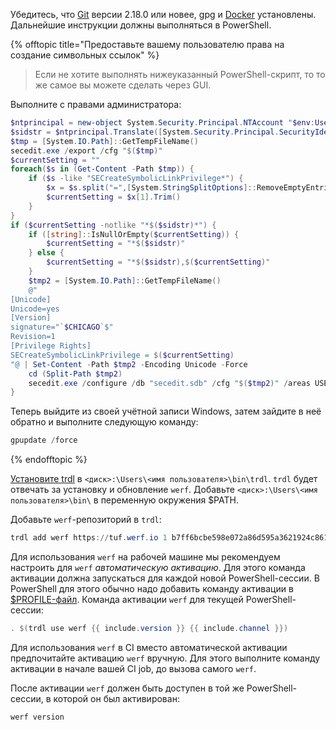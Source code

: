 Убедитесь, что [Git](https://git-scm.com/download/win) версии 2.18.0 или новее, gpg и [Docker](https://docs.docker.com/get-docker) установлены. Дальнейшие инструкции должны выполняться в PowerShell.

{% offtopic title="Предоставьте вашему пользователю права на создание символьных ссылок" %}
> Если не хотите выполнять нижеуказанный PowerShell-скрипт, то то же самое вы можете сделать через GUI.

Выполните с правами администратора:
```powershell
$ntprincipal = new-object System.Security.Principal.NTAccount "$env:UserName"
$sidstr = $ntprincipal.Translate([System.Security.Principal.SecurityIdentifier]).Value.ToString()
$tmp = [System.IO.Path]::GetTempFileName()
secedit.exe /export /cfg "$($tmp)"
$currentSetting = ""
foreach($s in (Get-Content -Path $tmp)) {
    if ($s -like "SECreateSymbolicLinkPrivilege*") {
        $x = $s.split("=",[System.StringSplitOptions]::RemoveEmptyEntries)
        $currentSetting = $x[1].Trim()
    }
}
if ($currentSetting -notlike "*$($sidstr)*") {
    if ([string]::IsNullOrEmpty($currentSetting)) {
        $currentSetting = "*$($sidstr)"
    } else {
        $currentSetting = "*$($sidstr),$($currentSetting)"
    }
    $tmp2 = [System.IO.Path]::GetTempFileName()
    @"
[Unicode]
Unicode=yes
[Version]
signature="`$CHICAGO`$"
Revision=1
[Privilege Rights]
SECreateSymbolicLinkPrivilege = $($currentSetting)
"@ | Set-Content -Path $tmp2 -Encoding Unicode -Force
    cd (Split-Path $tmp2)
    secedit.exe /configure /db "secedit.sdb" /cfg "$($tmp2)" /areas USER_RIGHTS
}
```

Теперь выйдите из своей учётной записи Windows, затем зайдите в неё обратно и выполните следующую команду:
```powershell
gpupdate /force
```
{% endofftopic %}

[Установите trdl](https://github.com/werf/trdl/releases/) в `<диск>:\Users\<имя пользователя>\bin\trdl`. `trdl` будет отвечать за установку и обновление `werf`. Добавьте `<диск>:\Users\<имя пользователя>\bin\` в переменную окружения $PATH.

Добавьте `werf`-репозиторий в `trdl`:
```powershell
trdl add werf https://tuf.werf.io 1 b7ff6bcbe598e072a86d595a3621924c8612c7e6dc6a82e919abe89707d7e3f468e616b5635630680dd1e98fc362ae5051728406700e6274c5ed1ad92bea52a2
```
 
Для использования `werf` на рабочей машине мы рекомендуем настроить для `werf` _автоматическую активацию_. Для этого команда активации должна запускаться для каждой новой PowerShell-сессии. В PowerShell для этого обычно надо добавить команду активации в [$PROFILE-файл](https://docs.microsoft.com/en-us/powershell/module/microsoft.powershell.core/about/about_profiles). Команда активации `werf` для текущей PowerShell-сессии:
```powershell
. $(trdl use werf {{ include.version }} {{ include.channel }})
```

Для использования `werf` в CI вместо автоматической активации предпочитайте активацию `werf` вручную. Для этого выполните команду активации в начале вашей CI job, до вызова самого `werf`.

После активации `werf` должен быть доступен в той же PowerShell-сессии, в которой он был активирован:
```powershell
werf version
```
